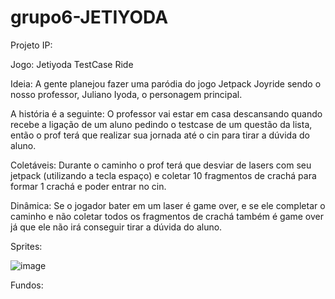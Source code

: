 # grupo6-JETIYODA

Projeto IP:

Jogo: Jetiyoda TestCase Ride

Ideia: A gente planejou fazer uma paródia do jogo Jetpack Joyride sendo o nosso professor, Juliano Iyoda, o personagem principal. 

A história é a seguinte: O professor vai estar em casa descansando quando recebe a ligação de um aluno pedindo o testcase de um questão da lista, então o prof terá que realizar sua jornada até o cin para tirar a dúvida do aluno. 

Coletáveis: Durante o caminho o prof terá que desviar de lasers com seu jetpack (utilizando a tecla espaço) e coletar 10 fragmentos de crachá para formar 1 crachá e poder entrar no cin.

Dinâmica: Se o jogador bater em um laser é game over, e se ele completar o caminho e não coletar todos os fragmentos de crachá também é game over já que ele não irá conseguir tirar a dúvida do aluno.

Sprites:

![image](https://github.com/user-attachments/assets/fe32feb0-1b16-4235-a477-e00a0a1aceaa)







Fundos:

